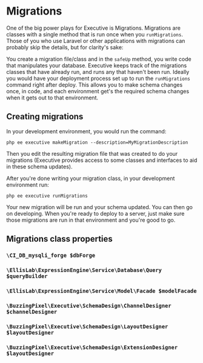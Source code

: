 # Migrations

One of the big power plays for Executive is Migrations. Migrations are classes with a single method that is run once when you `runMigrations`. Those of you who use Laravel or other applications with migrations can probably skip the details, but for clarity's sake:

You create a migration file/class and in the `safeUp` method, you write code that manipulates your database. Executive keeps track of the migrations classes that have already run, and runs any that haven't been run. Ideally you would have your deployment process set up to run the `runMigrations` command right after deploy. This allows you to make schema changes once, in code, and each environment get's the required schema changes when it gets out to that environment.

## Creating migrations

In your development environment, you would run the command:

`php ee executive makeMigration --description=MyMigrationDescription`

Then you edit the resulting migration file that was created to do your migrations (Executive provides access to some classes and interfaces to aid in these schema updates).

After you're done writing your migration class, in your development environment run:

`php ee executive runMigrations`

Your new migration will be run and your schema updated. You can then go on developing. When you're ready to deploy to a server, just make sure those migrations are run in that environment and you're good to go.

## Migrations class properties

### `\CI_DB_mysqli_forge $dbForge`

### `\EllisLab\ExpressionEngine\Service\Database\Query $queryBuilder`

### `\EllisLab\ExpressionEngine\Service\Model\Facade $modelFacade`

### `\BuzzingPixel\Executive\SchemaDesign\ChannelDesigner $channelDesigner`

### `\BuzzingPixel\Executive\SchemaDesign\LayoutDesigner $layoutDesigner`

### `\BuzzingPixel\Executive\SchemaDesign\ExtensionDesigner $layoutDesigner`
